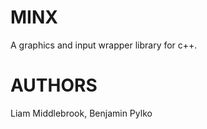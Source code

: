 MINX
====

A graphics and input wrapper library for c++.

AUTHORS
====

Liam Middlebrook, Benjamin Pylko
